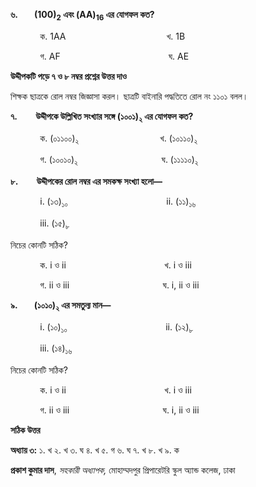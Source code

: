 **৬.        (100)<sub>2</sub> এবং (AA)<sub>16</sub> এর যোগফল কত?**

            ক. 1AA                                         খ. 1B

            গ. AF                                            ঘ. AE

**উদ্দীপকটি পড়ে ৭ ও ৮ নম্বর প্রশ্নের উত্তর দাও**

শিক্ষক ছাত্রকে রোল নম্বর জিজ্ঞাসা করল। ছাত্রটি বাইনারি পদ্ধতিতে রোল নং ১১০১ বলল।

**৭.         উদ্দীপকে উল্লিখিত সংখ্যার সঙ্গে (১০০১)<sub>২</sub> এর যোগফল কত?**

            ক. (০১১০০)<sub>২</sub>                                 খ. (১০১১০)<sub>২</sub>

            গ. (১০০১০)<sub>২</sub>                                  ঘ. (১১১১০)<sub>২</sub>

**৮.         উদ্দীপকের রোল নম্বর এর সমকক্ষ সংখ্যা হলো—**

            i. (১৩)<sub>১০</sub>                                        ii. (১১)<sub>১৬</sub> 

            iii. (১৫)<sub>৮</sub>                                      

নিচের কোনটি সঠিক? 

            ক. i ও ii                                        খ. i ও iii  

            গ. ii ও iii                                      ঘ. i, ii ও iii

**৯.        (১০১০)<sub>২</sub> এর সমতুল্য মান—**

            i. (১০)<sub>১০</sub>                                        ii. (১২)<sub>৮</sub>   

            iii. (১৪)<sub>১৬</sub>                                     

নিচের কোনটি সঠিক? 

            ক. i ও ii                                        খ. i ও iii  

            গ. ii ও iii                                      ঘ. i, ii ও iii

**সঠিক উত্তর**

**অধ্যায় ৩:** ১. খ ২. খ ৩. ঘ ৪. খ ৫. গ ৬. ঘ ৭. খ ৮. খ ৯. ক

**প্রকাশ কুমার দাস**, *সহকারী অধ্যাপক,* মোহাম্মদপুর প্রিপারেটরি স্কুল অ্যান্ড কলেজ, ঢাকা
